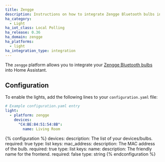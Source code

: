 ```yaml
---
title: Zengge
description: Instructions on how to integrate Zengge Bluetooth bulbs into Home Assistant.
ha_category:
  - Light
ha_iot_class: Local Polling
ha_release: 0.36
ha_domain: zengge
ha_platforms:
  - light
ha_integration_type: integration
---
```


The `zengge` platform allows you to integrate your [Zengge Bluetooth bulbs](http://www.zengge.com/) into Home Assistant.

## Configuration

To enable the lights, add the following lines to your `configuration.yaml` file:

```yaml
# Example configuration.yaml entry
light:
  - platform: zengge
    devices:
      "C4:BE:84:51:54:8B":
        name: Living Room
```

{% configuration %}
devices:
  description: The list of your devices/bulbs.
  required: true
  type: list
  keys:
    mac_address:
      description: The MAC address of the bulb.
      required: true
      type: list
      keys:
        name:
          description: The friendly name for the frontend.
          required: false
          type: string
{% endconfiguration %}
